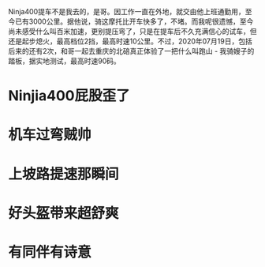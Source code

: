 Ninja400提车不是我去的，是哥。因工作一直在外地，就交由他上班通勤用，至今已有3000公里。据他说，骑这摩托比开车快多了，不堵。而我呢很遗憾，至今尚未感受什么叫百米加速，更别提压弯了，只是在提车后不久充满信心的试车，但还是起步熄火，最高档位2挡，最高时速10公里。不过，2020年07月19日，包括后来的还有2次，和哥一起去重庆的北碚真正体验了一把什么叫跑山 - 我骑嫂子的踏板，据实地测试，最高时速90码。

# Ninjia400屁股歪了

# 机车过弯贼帅

# 上坡路提速那瞬间
              
# 好头盔带来超舒爽
              
# 有同伴有诗意
